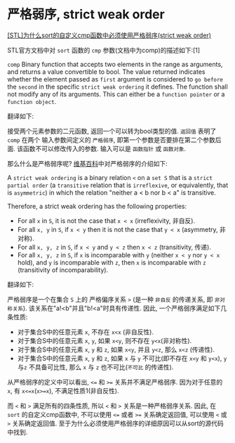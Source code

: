 # 严格弱序, strict weak order

[[STL]为什么sort的自定义cmp函数中必须使用严格弱序(strict weak order)](https://blog.csdn.net/Strengthennn/article/details/107738011)

STL官方文档中对 `sort` 函数的 `cmp` 参数(文档中为comp)的描述如下:[1]

`comp`
Binary function that accepts two elements in the range as arguments, and returns a value convertible to bool.
The value returned indicates whether the element passed as `first` argument is considered to `go before` the `second` in the specific `strict weak ordering` it defines.
The function shall not modify any of its arguments.
This can either be a `function pointer` or a `function object`.

翻译如下:

接受两个元素参数的二元函数, 返回一个可以转为bool类型的值.
`返回值` 表明了   `comp` 在两个 输入参数间定义的 `严格弱序`, 即第一个参数是否要排在第二个参数后面.
该函数不可以修改传入的参数.
输入可以是 `函数指针` 或 `函数对象`.

那么什么是严格弱序呢?
[维基百科](https://en.wikipedia.org/wiki/Partially_ordered_set)中对严格弱序的介绍如下:

A `strict weak ordering` is a binary relation `<` on a `set S` that
is a `strict partial order` (a `transitive` relation that is `irreflexive`, or equivalently, that is `asymmetric`)
in which the relation "neither a < b nor b < a" is transitive.

Therefore, a strict weak ordering has the following properties:

+ For all `x` in `S`, it is not the case that `x < x` (irreflexivity, 非自反).
+ For all `x, y` in `S`, if `x < y` then it is not the case that `y < x` (asymmetry, 非对称).
+ For all `x, y, z` in `S`, if `x < y` and `y < z` then `x < z` (transitivity, 传递).
+ For all `x, y, z` in `S`, if `x` is incomparable with `y` (neither `x < y` nor `y < x` hold),
and `y` is incomparable with `z`, then `x` is incomparable with `z` (transitivity of incomparability).

翻译如下:

严格弱序是一个在集合 `S` 上的 严格偏序关系 `>`
(是一种 `非自反` 的传递关系, 即 `非对称关系`).
该关系在"a!<b"并且"b!<a"时具有传递性. 因此, 一个严格弱序满足如下几条性质:

+ 对于集合S中的任意元素 `x`, 不存在 `x<x` (非自反性).
+ 对于集合S中的任意元素 `x`, `y`, 如果 `x<y`, 则不存在 `y<x`(非对称性).
+ 对于集合S中的任意元素 `x`, `y` 和 `z`, 如果 `x<y`, 并且 `y<z`, 那么 `x<z` (传递性).
+ 对于集合S中的任意元素 `x`, `y` 和 `z`, 如果 `x` 与 `y` 不可比(即不存在 `x<y` 和 `y<x`),
`y` 与`z` 不具备可比性, 那么 `x` 与 `z` 也不可比(`不可比` 的传递性).

从严格弱序的定义中可以看出, `<=` 和 `>=` 关系并不满足严格弱序.
因为对于任意的 `x`, 有 `x<=x`(`x>=x`), 不满足性质1(非自反性).

而 `<` 和 `>` 满足所有的四条性质, 所以 `<` 和 `>` 关系是一种严格弱序关系.
因此, 在 `sort` 的自定义cmp函数中, 不可以使用 `<=`  或者 `>=` 关系确定返回值, 可以使用 `<` 或 `>` 关系确定返回值.
至于为什么必须使用严格弱序的详细原因可以从sort的源代码中找到.
